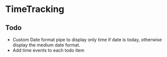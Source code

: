 # TimeTracking

## Todo
  - Custom Date format pipe to display only time if date is today, otherwise display the medium date format.
  - Add time events to each todo item

